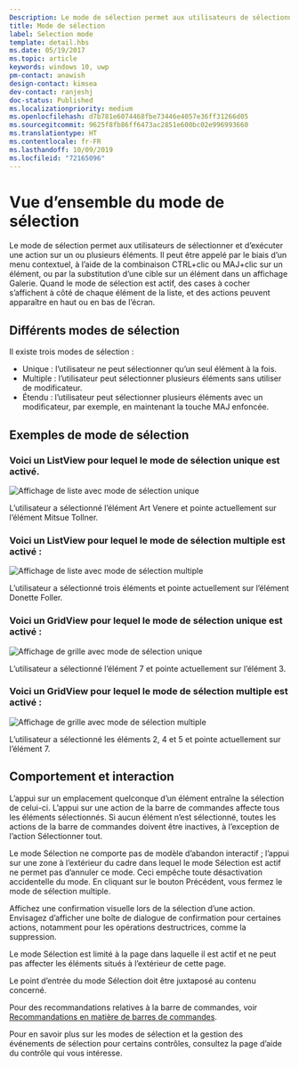 ```yaml
---
Description: Le mode de sélection permet aux utilisateurs de sélectionner et d’exécuter une action sur un ou plusieurs éléments.
title: Mode de sélection
label: Selection mode
template: detail.hbs
ms.date: 05/19/2017
ms.topic: article
keywords: windows 10, uwp
pm-contact: anawish
design-contact: kimsea
dev-contact: ranjeshj
doc-status: Published
ms.localizationpriority: medium
ms.openlocfilehash: d7b781e6074468fbe73446e4057e36ff31266d05
ms.sourcegitcommit: 9625f8fb86ff6473ac2851e600bc02e996993660
ms.translationtype: HT
ms.contentlocale: fr-FR
ms.lasthandoff: 10/09/2019
ms.locfileid: "72165096"
---
```

# <a name="selection-mode-overview"></a>Vue d’ensemble du mode de sélection

Le mode de sélection permet aux utilisateurs de sélectionner et d’exécuter une action sur un ou plusieurs éléments. Il peut être appelé par le biais d’un menu contextuel, à l’aide de la combinaison CTRL+clic ou MAJ+clic sur un élément, ou par la substitution d’une cible sur un élément dans un affichage Galerie. Quand le mode de sélection est actif, des cases à cocher s’affichent à côté de chaque élément de la liste, et des actions peuvent apparaître en haut ou en bas de l’écran.

## <a name="different-selection-modes"></a>Différents modes de sélection
Il existe trois modes de sélection :

- Unique : l’utilisateur ne peut sélectionner qu’un seul élément à la fois.
- Multiple : l’utilisateur peut sélectionner plusieurs éléments sans utiliser de modificateur.
- Étendu : l’utilisateur peut sélectionner plusieurs éléments avec un modificateur, par exemple, en maintenant la touche MAJ enfoncée.

## <a name="selection-mode-examples"></a>Exemples de mode de sélection
### <a name="here-is-a-listview-with-single-selection-mode-enabled"></a>Voici un ListView pour lequel le mode de sélection unique est activé.
![Affichage de liste avec mode de sélection unique](images/listview-selection-single.png)

L’utilisateur a sélectionné l’élément Art Venere et pointe actuellement sur l’élément Mitsue Tollner.

### <a name="here-is-a-listview-with-multiple-selection-mode-enabled"></a>Voici un ListView pour lequel le mode de sélection multiple est activé :
![Affichage de liste avec mode de sélection multiple](images/listview-selection-multiple.png)

L’utilisateur a sélectionné trois éléments et pointe actuellement sur l’élément Donette Foller.

### <a name="here-is-a-gridview-with-single-selection-mode-enabled"></a>Voici un GridView pour lequel le mode de sélection unique est activé :
![Affichage de grille avec mode de sélection unique](images/gridview-selection-single.png)

L’utilisateur a sélectionné l’élément 7 et pointe actuellement sur l’élément 3.

### <a name="here-is-a-gridview-with-multiple-selection-mode-enabled"></a>Voici un GridView pour lequel le mode de sélection multiple est activé :
![Affichage de grille avec mode de sélection multiple](images/gridview-selection-multiple.png)

L’utilisateur a sélectionné les éléments 2, 4 et 5 et pointe actuellement sur l’élément 7.

## <a name="behavior-and-interaction"></a>Comportement et interaction
L’appui sur un emplacement quelconque d’un élément entraîne la sélection de celui-ci. L’appui sur une action de la barre de commandes affecte tous les éléments sélectionnés. Si aucun élément n’est sélectionné, toutes les actions de la barre de commandes doivent être inactives, à l’exception de l’action Sélectionner tout.

Le mode Sélection ne comporte pas de modèle d’abandon interactif ; l’appui sur une zone à l’extérieur du cadre dans lequel le mode Sélection est actif ne permet pas d’annuler ce mode. Ceci empêche toute désactivation accidentelle du mode. En cliquant sur le bouton Précédent, vous fermez le mode de sélection multiple.

Affichez une confirmation visuelle lors de la sélection d’une action. Envisagez d’afficher une boîte de dialogue de confirmation pour certaines actions, notamment pour les opérations destructrices, comme la suppression.

Le mode Sélection est limité à la page dans laquelle il est actif et ne peut pas affecter les éléments situés à l’extérieur de cette page.

Le point d’entrée du mode Sélection doit être juxtaposé au contenu concerné.

Pour des recommandations relatives à la barre de commandes, voir [Recommandations en matière de barres de commandes](app-bars.md).

Pour en savoir plus sur les modes de sélection et la gestion des événements de sélection pour certains contrôles, consultez la page d’aide du contrôle qui vous intéresse.
